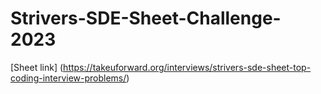 # Strivers-SDE-Sheet-Challenge-2023

[Sheet link] (https://takeuforward.org/interviews/strivers-sde-sheet-top-coding-interview-problems/)
